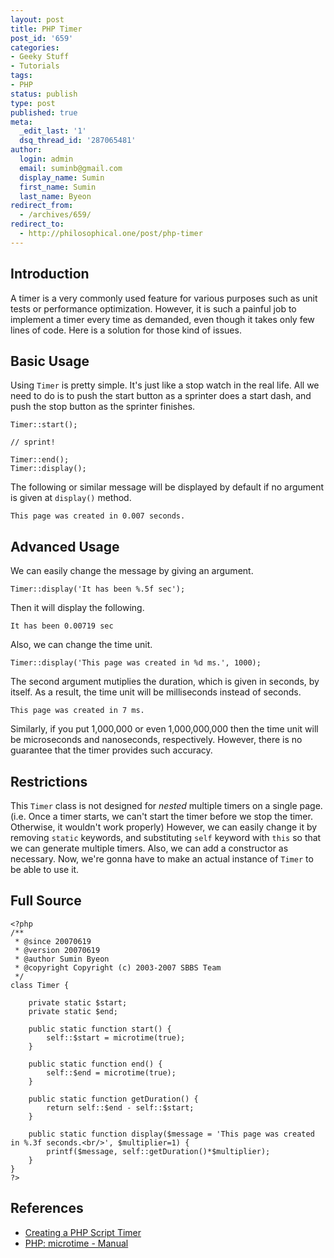 ```yaml
---
layout: post
title: PHP Timer
post_id: '659'
categories:
- Geeky Stuff
- Tutorials
tags:
- PHP
status: publish
type: post
published: true
meta:
  _edit_last: '1'
  dsq_thread_id: '287065481'
author:
  login: admin
  email: suminb@gmail.com
  display_name: Sumin
  first_name: Sumin
  last_name: Byeon
redirect_from:
  - /archives/659/
redirect_to:
  - http://philosophical.one/post/php-timer
---
```

## Introduction

A timer is a very commonly used feature for various purposes such as unit tests or performance optimization. However, it is such a painful job to implement a timer every time as demanded, even though it takes only few lines of code. Here is a solution for those kind of issues.

## Basic Usage

Using `Timer` is pretty simple. It's just like a stop watch in the real life. All we need to do is to push the start button as a sprinter does a start dash, and push the stop button as the sprinter finishes.

	Timer::start();

	// sprint!

	Timer::end();
	Timer::display();

The following or similar message will be displayed by default if no argument is given at `display()` method.

	This page was created in 0.007 seconds.

## Advanced Usage

We can easily change the message by giving an argument.

	Timer::display('It has been %.5f sec');

Then it will display the following.

	It has been 0.00719 sec

Also, we can change the time unit.

	Timer::display('This page was created in %d ms.', 1000);

The second argument mutiplies the duration, which is given in seconds, by itself. As a result, the time unit will be milliseconds instead of seconds.

	This page was created in 7 ms.

Similarly, if you put 1,000,000 or even 1,000,000,000 then the time unit will be microseconds and nanoseconds, respectively. However, there is no guarantee that the timer provides such accuracy.

<!-- In my opinion, milliseconds is enough to measure the performance of your web applications. In order to access to files containing server side scripts or web pages, disk operations are required. Also, it takes some time (or it could be the biggest job) to retrieve some data from a database (which is a very common aspect of most web applications) Hard disks work much slower than RAMs and CPUs. For example, usual access time of most common hard disks is approximately 8-9ms whereas the time unit of current dynamic random access memories is nanoseconds. So, it is not worth to care about these kind of small time units. -->

## Restrictions

This `Timer` class is not designed for *nested* multiple timers on a single page. (i.e. Once a timer starts, we can't start the timer before we stop the timer. Otherwise, it wouldn't work properly) However, we can easily change it by removing `static` keywords, and substituting `self` keyword with `this` so that we can generate multiple timers. Also, we can add a constructor as necessary. Now, we're gonna have to make an actual instance of `Timer` to be able to use it.

## Full Source

	<?php
	/**
	 * @since 20070619
	 * @version 20070619
	 * @author Sumin Byeon
	 * @copyright Copyright (c) 2003-2007 SBBS Team
	 */
	class Timer {

		private static $start;
		private static $end;

		public static function start() {
			self::$start = microtime(true);
		}

		public static function end() {
			self::$end = microtime(true);
		}

		public static function getDuration() {
			return self::$end - self::$start;
		}

		public static function display($message = 'This page was created in %.3f seconds.<br/>', $multiplier=1) {
			printf($message, self::getDuration()*$multiplier);
		}
	}
	?>

## References

* [Creating a PHP Script Timer](http://www.developertutorials.com/tutorials/php/php-script-timer-051013/page1.html)
* [PHP: microtime - Manual](http://www.php.net/microtime)

